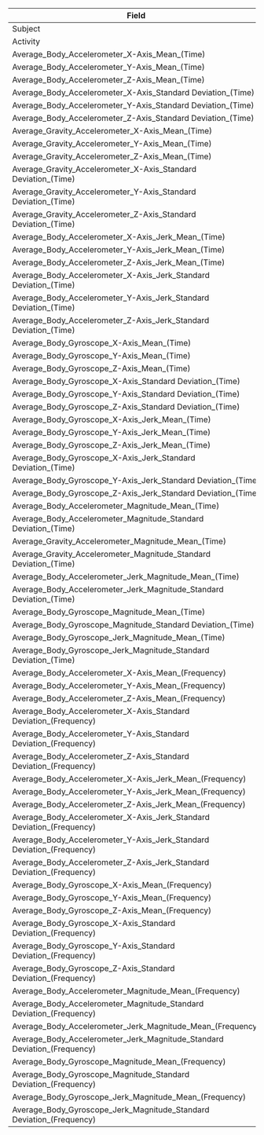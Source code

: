 | Field | Type | Description |
|-------|------|-------------|
| Subject | float | description |
| Activity | float | description |
| Average_Body_Accelerometer_X-Axis_Mean_(Time) | float | description |
| Average_Body_Accelerometer_Y-Axis_Mean_(Time) | float | description |
| Average_Body_Accelerometer_Z-Axis_Mean_(Time) | float | description |
| Average_Body_Accelerometer_X-Axis_Standard Deviation_(Time) | float | description |
| Average_Body_Accelerometer_Y-Axis_Standard Deviation_(Time) | float | description |
| Average_Body_Accelerometer_Z-Axis_Standard Deviation_(Time) | float | description |
| Average_Gravity_Accelerometer_X-Axis_Mean_(Time) | float | description |
| Average_Gravity_Accelerometer_Y-Axis_Mean_(Time) | float | description |
| Average_Gravity_Accelerometer_Z-Axis_Mean_(Time) | float | description |
| Average_Gravity_Accelerometer_X-Axis_Standard Deviation_(Time) | float | description |
| Average_Gravity_Accelerometer_Y-Axis_Standard Deviation_(Time) | float | description |
| Average_Gravity_Accelerometer_Z-Axis_Standard Deviation_(Time) | float | description |
| Average_Body_Accelerometer_X-Axis_Jerk_Mean_(Time) | float | description |
| Average_Body_Accelerometer_Y-Axis_Jerk_Mean_(Time) | float | description |
| Average_Body_Accelerometer_Z-Axis_Jerk_Mean_(Time) | float | description |
| Average_Body_Accelerometer_X-Axis_Jerk_Standard Deviation_(Time) | float | description |
| Average_Body_Accelerometer_Y-Axis_Jerk_Standard Deviation_(Time) | float | description |
| Average_Body_Accelerometer_Z-Axis_Jerk_Standard Deviation_(Time) | float | description |
| Average_Body_Gyroscope_X-Axis_Mean_(Time) | float | description |
| Average_Body_Gyroscope_Y-Axis_Mean_(Time) | float | description |
| Average_Body_Gyroscope_Z-Axis_Mean_(Time) | float | description |
| Average_Body_Gyroscope_X-Axis_Standard Deviation_(Time) | float | description |
| Average_Body_Gyroscope_Y-Axis_Standard Deviation_(Time) | float | description |
| Average_Body_Gyroscope_Z-Axis_Standard Deviation_(Time) | float | description |
| Average_Body_Gyroscope_X-Axis_Jerk_Mean_(Time) | float | description |
| Average_Body_Gyroscope_Y-Axis_Jerk_Mean_(Time) | float | description |
| Average_Body_Gyroscope_Z-Axis_Jerk_Mean_(Time) | float | description |
| Average_Body_Gyroscope_X-Axis_Jerk_Standard Deviation_(Time) | float | description |
| Average_Body_Gyroscope_Y-Axis_Jerk_Standard Deviation_(Time) | float | description |
| Average_Body_Gyroscope_Z-Axis_Jerk_Standard Deviation_(Time) | float | description |
| Average_Body_Accelerometer_Magnitude_Mean_(Time) | float | description |
| Average_Body_Accelerometer_Magnitude_Standard Deviation_(Time) | float | description |
| Average_Gravity_Accelerometer_Magnitude_Mean_(Time) | float | description |
| Average_Gravity_Accelerometer_Magnitude_Standard Deviation_(Time) | float | description |
| Average_Body_Accelerometer_Jerk_Magnitude_Mean_(Time) | float | description |
| Average_Body_Accelerometer_Jerk_Magnitude_Standard Deviation_(Time) | float | description |
| Average_Body_Gyroscope_Magnitude_Mean_(Time) | float | description |
| Average_Body_Gyroscope_Magnitude_Standard Deviation_(Time) | float | description |
| Average_Body_Gyroscope_Jerk_Magnitude_Mean_(Time) | float | description |
| Average_Body_Gyroscope_Jerk_Magnitude_Standard Deviation_(Time) | float | description |
| Average_Body_Accelerometer_X-Axis_Mean_(Frequency) | float | description |
| Average_Body_Accelerometer_Y-Axis_Mean_(Frequency) | float | description |
| Average_Body_Accelerometer_Z-Axis_Mean_(Frequency) | float | description |
| Average_Body_Accelerometer_X-Axis_Standard Deviation_(Frequency) | float | description |
| Average_Body_Accelerometer_Y-Axis_Standard Deviation_(Frequency) | float | description |
| Average_Body_Accelerometer_Z-Axis_Standard Deviation_(Frequency) | float | description |
| Average_Body_Accelerometer_X-Axis_Jerk_Mean_(Frequency) | float | description |
| Average_Body_Accelerometer_Y-Axis_Jerk_Mean_(Frequency) | float | description |
| Average_Body_Accelerometer_Z-Axis_Jerk_Mean_(Frequency) | float | description |
| Average_Body_Accelerometer_X-Axis_Jerk_Standard Deviation_(Frequency) | float | description |
| Average_Body_Accelerometer_Y-Axis_Jerk_Standard Deviation_(Frequency) | float | description |
| Average_Body_Accelerometer_Z-Axis_Jerk_Standard Deviation_(Frequency) | float | description |
| Average_Body_Gyroscope_X-Axis_Mean_(Frequency) | float | description |
| Average_Body_Gyroscope_Y-Axis_Mean_(Frequency) | float | description |
| Average_Body_Gyroscope_Z-Axis_Mean_(Frequency) | float | description |
| Average_Body_Gyroscope_X-Axis_Standard Deviation_(Frequency) | float | description |
| Average_Body_Gyroscope_Y-Axis_Standard Deviation_(Frequency) | float | description |
| Average_Body_Gyroscope_Z-Axis_Standard Deviation_(Frequency) | float | description |
| Average_Body_Accelerometer_Magnitude_Mean_(Frequency) | float | description |
| Average_Body_Accelerometer_Magnitude_Standard Deviation_(Frequency) | float | description |
| Average_Body_Accelerometer_Jerk_Magnitude_Mean_(Frequency) | float | description |
| Average_Body_Accelerometer_Jerk_Magnitude_Standard Deviation_(Frequency) | float | description |
| Average_Body_Gyroscope_Magnitude_Mean_(Frequency) | float | description |
| Average_Body_Gyroscope_Magnitude_Standard Deviation_(Frequency) | float | description |
| Average_Body_Gyroscope_Jerk_Magnitude_Mean_(Frequency) | float | description |
| Average_Body_Gyroscope_Jerk_Magnitude_Standard Deviation_(Frequency) | float | description |
